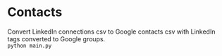 # Contacts
Convert LinkedIn connections csv to Google contacts csv with LinkedIn tags converted to Google groups.  
`python main.py`  
